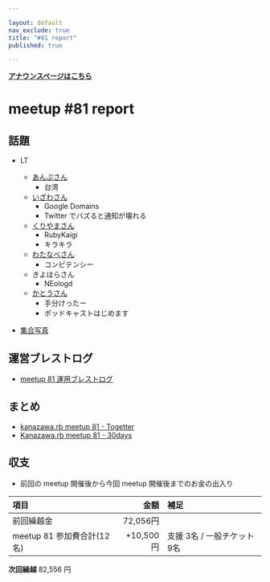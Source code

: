 ```yaml
---

layout: default
nav_exclude: true
title: "#81 report"
published: true

---
```


<div style="text-align: left;"><a href="/81/"><strong>アナウンスページはこちら</strong></a></div>

# meetup #81 report

## 話題

* LT
  + [あんぷさん](https://twitter.com/kiyohara/status/1129666778659938305)
    - 台湾
  + [いざわさん](https://twitter.com/kiyohara/status/1129667019727548416)
    - Google Domains
    - Twitter でバズると通知が壊れる
  + [くりやまさん](https://twitter.com/kiyohara/status/1129667230445105152)
    - RubyKaigi
    - キラキラ
  + [わたなべさん](https://twitter.com/kiyohara/status/1129667411823583238)
    - コンピテンシー
  + きよはらさん
    - NEologd
  + [かとうさん](https://twitter.com/kiyohara/status/1129667638156615681)
    - 手分けったー
    - ポッドキャストはじめます

* [集合写真](https://twitter.com/kiyohara/status/1129668597750652929)

## 運営ブレストログ

* [meetup 81 運用ブレストログ](https://github.com/kanazawarb/meetup/wiki/meetup-81-%E9%81%8B%E7%94%A8%E3%83%96%E3%83%AC%E3%82%B9%E3%83%88%E3%83%AD%E3%82%B0)

## まとめ

* [kanazawa.rb meetup 81 - Togetter](https://togetter.com/li/1357584)
* [Kanazawa.rb meetup 81 - 30days](http://30d.jp/kzrb/71)


<!-- 分かっている範囲でリンクがあれば列挙する
## スライド

* XXX

-->

<!-- 分かっている範囲でリンクがあれば列挙する
## 参加者のブログ

* XXX

-->


## 収支

<!-- 適宜更新する(以下は meetup 45 の内容を例示) -->

* 前回の meetup 開催後から今回 meetup 開催後までのお金の出入り

|項目                           |金額         |補足                                               |
|:------------------------------|------------:|:--------------------------------------------------|
| 前回繰越金                    |    72,056円 |                                                   |
| meetup 81 参加費合計(12名)    |   +10,500円 | 支援 3名 / 一般チケット 9名                       |

**次回繰越**  82,556 円

